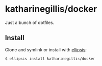 # katharinegillis/docker
Just a bunch of dotfiles.

## Install
Clone and symlink or install with [ellipsis][ellipsis]:

```
$ ellipsis install katharinegillis/docker
```

[ellipsis]: http://ellipsis.sh
